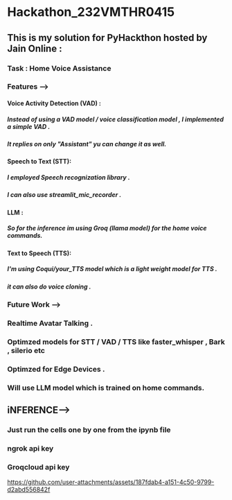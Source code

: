 
# Hackathon_232VMTHR0415

## This is my solution for PyHackthon hosted by Jain Online :

### Task : Home Voice Assistance 


### Features --> 
  #### Voice Activity Detection (VAD) :
  ##### Instead of using a VAD model / voice classification model , I implemented a simple VAD .
  ##### It replies on only "Assistant" yu can change it as well.

  #### Speech to Text (STT):
  ##### I employed Speech recognization library .
  ##### I can also use streamlit_mic_recorder .


  #### LLM : 
  ##### So for the inference im using Groq (llama model) for the home voice commands. 

  #### Text to Speech (TTS):
  ##### I'm using Coqui/your_TTS model which is a light weight model for TTS .
  ##### it can also do voice cloning .



### Future Work -->
  ### Realtime Avatar Talking .
  ### Optimzed models for STT / VAD / TTS like faster_whisper , Bark , silerio etc 
  ### Optimzed for Edge Devices .
  ### Will use LLM model which is trained on home commands. 


## iNFERENCE-->
  ### Just run the cells one by one from the ipynb file
  ### ngrok api key 
  ### Groqcloud api key 

https://github.com/user-attachments/assets/187fdab4-a151-4c50-9799-d2abd556842f
